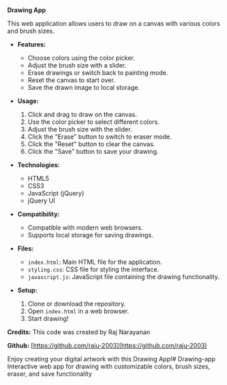 **Drawing App**

This web application allows users to draw on a canvas with various colors and brush sizes.

- **Features:**
  - Choose colors using the color picker.
  - Adjust the brush size with a slider.
  - Erase drawings or switch back to painting mode.
  - Reset the canvas to start over.
  - Save the drawn image to local storage.

- **Usage:**
  1. Click and drag to draw on the canvas.
  2. Use the color picker to select different colors.
  3. Adjust the brush size with the slider.
  4. Click the "Erase" button to switch to eraser mode.
  5. Click the "Reset" button to clear the canvas.
  6. Click the "Save" button to save your drawing.

- **Technologies:**
  - HTML5
  - CSS3
  - JavaScript (jQuery)
  - jQuery UI

- **Compatibility:**
  - Compatible with modern web browsers.
  - Supports local storage for saving drawings.

- **Files:**
  - `index.html`: Main HTML file for the application.
  - `styling.css`: CSS file for styling the interface.
  - `javascript.js`: JavaScript file containing the drawing functionality.

- **Setup:**
  1. Clone or download the repository.
  2. Open `index.html` in a web browser.
  3. Start drawing!

**Credits:**
This code was created by Raj Narayanan

**Github:**
[https://github.com/raju-2003](https://github.com/raju-2003)

Enjoy creating your digital artwork with this Drawing App!# Drawing-app
Interactive web app for drawing with customizable colors, brush sizes, eraser, and save functionality
